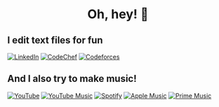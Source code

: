 <h1 align="center">Oh, hey! 👋</h1>

## I edit text files for fun
[![LinkedIn](https://img.shields.io/badge/LinkedIn-0077B5?style=for-the-badge&logo=linkedin&logoColor=white)](https://www.linkedin.com/in/madhavan-raja/)
[![CodeChef](https://img.shields.io/badge/-CodeChef-5B4638?style=for-the-badge&logo=CodeChef&logoColor=white)](https://www.codechef.com/users/flipped_flop)
[![Codeforces](https://img.shields.io/badge/Codeforces-B61F24?style=for-the-badge&logo=codeforces&logoColor=white)](https://codeforces.com/profile/madhavan_raja)

## And I also try to make music!
[![YouTube](https://img.shields.io/badge/YouTube-FF0000?style=for-the-badge&logo=youtube&logoColor=white)](https://www.youtube.com/channel/UCUJpBtAPxeklEVsFopd03Uw)
[![YouTube Music](https://img.shields.io/badge/YouTube_Music-FF0000?style=for-the-badge&logo=youtube-music&logoColor=white)](https://music.youtube.com/channel/UCw2X4qo9A8116sQ85CsdhTg)
[![Spotify](https://img.shields.io/badge/Spotify-1ED760?&style=for-the-badge&logo=spotify&logoColor=white)](https://open.spotify.com/artist/0i3NYGd9w6DaHSXCE0eq2R)
[![Apple Music](https://img.shields.io/badge/Apple%20Music-000000?style=for-the-badge&logo=apple&logoColor=white)](https://music.apple.com/us/artist/cute-fluffy-kitten/1526052115)
[![Prime Music](https://img.shields.io/badge/Prime%20Music-00A8E1?style=for-the-badge&logo=netflix&logoColor=white)](https://www.amazon.com/gp/product/B08F4HLGHF/)
